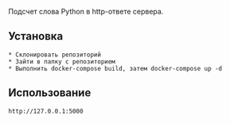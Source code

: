 Подсчет слова Python в http-ответе сервера.

## Установка
```
* Склонировать репозиторий
* Зайти в папку с репозиторием
* Выполнить docker-compose build, затем docker-compose up -d

```

## Использование
```
http://127.0.0.1:5000
```
